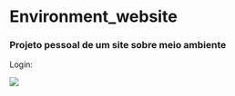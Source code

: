 # Environment_website

### Projeto pessoal de um site sobre meio ambiente

Login:
<div>
  <a href="https://giphy.com/channel/Brumacedo">
    <img src=https://giphy.com/gifs/oDzMZjH7G5RLI7G6Q4.gif>
</div>
